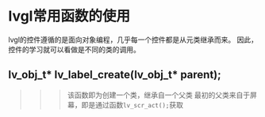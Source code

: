 # lvgl常用函数的使用 
lvgl的控件遵循的是面向对象编程，几乎每一个控件都是从元类继承而来。 
因此，控件的学习就可以看做是不同的类的调用。
## lv_obj_t* lv_label_create(lv_obj_t* parent); 
>>> 该函数即为创建一个类，继承自一个父类 
>>> 最初的父类来自于屏幕，即是通过函数```lv_scr_act();```获取 

## 
